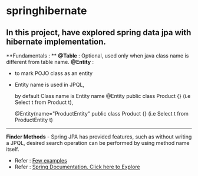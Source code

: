 # springhibernate
In this project, have explored spring data jpa with hibernate implementation.
-----------------------------------------------------------------------------
**Fundamentals : **
**@Table** : Optional, used only when java class name is different from table name. 
**@Entity** :
 * to mark POJO class as an entity
 * Entity name is used in JPQL, 
      
     by default Class name is Entity name 
     @Entity
     public class Product {}
     (i.e Select t from Product t), 
     
     @Entity(name="ProductEntity"
     public class Product {}
     (i.e Select t from ProductEntity t)
------------------------------------------------------------------------------
**Finder Methods** - Spring JPA has provided features, such as without writing a JPQL, desired search operation can be performed by using method name itself.
* Refer : <a href="https://github.com/sureshbabk19698/springhibernate/blob/main/src/test/java/com/sk/hibernate/product/ProductApplicationTests.java">Few examples</a>
* Refer : <a href="https://docs.spring.io/spring-data/jpa/docs/current/reference/html/#repository-query-keywords">Spring Documentation. Click here to Explore</a>

